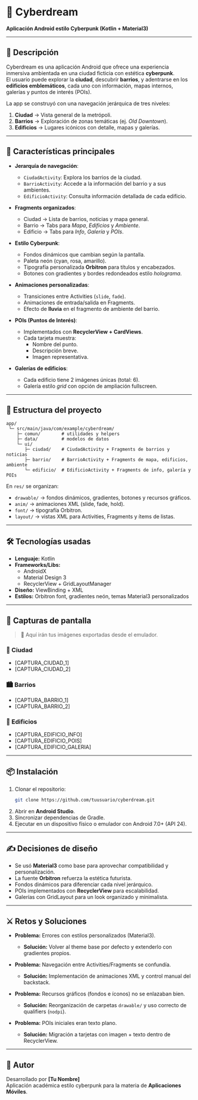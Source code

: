 # 🌆 Cyberdream  
**Aplicación Android estilo Cyberpunk (Kotlin + Material3)**  

---

## 📖 Descripción
Cyberdream es una aplicación Android que ofrece una experiencia inmersiva ambientada en una ciudad ficticia con estética **cyberpunk**.  
El usuario puede explorar la **ciudad**, descubrir **barrios**, y adentrarse en los **edificios emblemáticos**, cada uno con información, mapas internos, galerías y puntos de interés (POIs).  

La app se construyó con una navegación jerárquica de tres niveles:  

1. **Ciudad** → Vista general de la metrópoli.  
2. **Barrios** → Exploración de zonas temáticas (ej. *Old Downtown*).  
3. **Edificios** → Lugares icónicos con detalle, mapas y galerías.  

---

## 🚀 Características principales
- **Jerarquía de navegación**:
  - `CiudadActivity`: Explora los barrios de la ciudad.  
  - `BarrioActivity`: Accede a la información del barrio y a sus ambientes.  
  - `EdificioActivity`: Consulta información detallada de cada edificio.  

- **Fragments organizados**:
  - Ciudad → Lista de barrios, noticias y mapa general.  
  - Barrio → Tabs para *Mapa*, *Edificios* y *Ambiente*.  
  - Edificio → Tabs para *Info*, *Galería* y *POIs*.  

- **Estilo Cyberpunk**:
  - Fondos dinámicos que cambian según la pantalla.  
  - Paleta neón (cyan, rosa, amarillo).  
  - Tipografía personalizada **Orbitron** para títulos y encabezados.  
  - Botones con gradientes y bordes redondeados estilo *holograma*.  

- **Animaciones personalizadas**:
  - Transiciones entre Activities (`slide`, `fade`).  
  - Animaciones de entrada/salida en Fragments.  
  - Efecto de **lluvia** en el fragmento de ambiente del barrio.  

- **POIs (Puntos de Interés)**:
  - Implementados con **RecyclerView + CardViews**.  
  - Cada tarjeta muestra:  
    - Nombre del punto.  
    - Descripción breve.  
    - Imagen representativa.  

- **Galerías de edificios**:
  - Cada edificio tiene 2 imágenes únicas (total: 6).  
  - Galería estilo *grid* con opción de ampliación fullscreen.  

---

## 📂 Estructura del proyecto
```
app/
 └─ src/main/java/com/example/cyberdream/
    ├─ comun/        # utilidades y helpers
    ├─ data/         # modelos de datos
    └─ ui/
       ├─ ciudad/    # CiudadActivity + Fragments de barrios y noticias
       ├─ barrio/    # BarrioActivity + Fragments de mapa, edificios, ambiente
       └─ edificio/  # EdificioActivity + Fragments de info, galería y POIs
```

En `res/` se organizan:  
- `drawable/` → fondos dinámicos, gradientes, botones y recursos gráficos.  
- `anim/` → animaciones XML (slide, fade, hold).  
- `font/` → tipografía Orbitron.  
- `layout/` → vistas XML para Activities, Fragments y ítems de listas.  

---

## 🛠️ Tecnologías usadas
- **Lenguaje:** Kotlin  
- **Frameworks/Libs:**  
  - AndroidX  
  - Material Design 3  
  - RecyclerView + GridLayoutManager  
- **Diseño:** ViewBinding + XML  
- **Estilos:** Orbitron font, gradientes neón, temas Material3 personalizados  

---

## 📸 Capturas de pantalla

> 🔽 Aquí irán tus imágenes exportadas desde el emulador.  

### 🌆 Ciudad
- [CAPTURA_CIUDAD_1]  
- [CAPTURA_CIUDAD_2]  

### 🏙️ Barrios
- [CAPTURA_BARRIO_1]  
- [CAPTURA_BARRIO_2]  

### 🏢 Edificios
- [CAPTURA_EDIFICIO_INFO]  
- [CAPTURA_EDIFICIO_POIS]  
- [CAPTURA_EDIFICIO_GALERIA]  

---

## 📦 Instalación
1. Clonar el repositorio:  
   ```bash
   git clone https://github.com/tuusuario/cyberdream.git
   ```
2. Abrir en **Android Studio**.  
3. Sincronizar dependencias de Gradle.  
4. Ejecutar en un dispositivo físico o emulador con Android 7.0+ (API 24).  

---

## ✍️ Decisiones de diseño
- Se usó **Material3** como base para aprovechar compatibilidad y personalización.  
- La fuente **Orbitron** refuerza la estética futurista.  
- Fondos dinámicos para diferenciar cada nivel jerárquico.  
- POIs implementados con **RecyclerView** para escalabilidad.  
- Galerías con GridLayout para un look organizado y minimalista.  

---

## ⚔️ Retos y Soluciones
- **Problema:** Errores con estilos personalizados (Material3).  
  - **Solución:** Volver al theme base por defecto y extenderlo con gradientes propios.  

- **Problema:** Navegación entre Activities/Fragments se confundía.  
  - **Solución:** Implementación de animaciones XML y control manual del backstack.  

- **Problema:** Recursos gráficos (fondos e íconos) no se enlazaban bien.  
  - **Solución:** Reorganización de carpetas `drawable/` y uso correcto de qualifiers (`nodpi`).  

- **Problema:** POIs iniciales eran texto plano.  
  - **Solución:** Migración a tarjetas con imagen + texto dentro de RecyclerView.  

---

## 👤 Autor
Desarrollado por **[Tu Nombre]**  
Aplicación académica estilo cyberpunk para la materia de **Aplicaciones Móviles**.  
